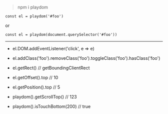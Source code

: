 > npm i playdom

`const el = playdom('#foo')`

or

`const el = playdom(document.querySelector('#foo'))`

----

* el.DOM.addEventListener('click', e => e)

* el.addClass('foo').removeClass('foo').toggleClass('foo').hasClass('foo')

* el.getRect() // getBoundingClientRect

* el.getOffset().top // 10

* el.getPosition().top // 5

* playdom().getScrollTop() // 123

* playdom().isTouchBottom(200) // true



